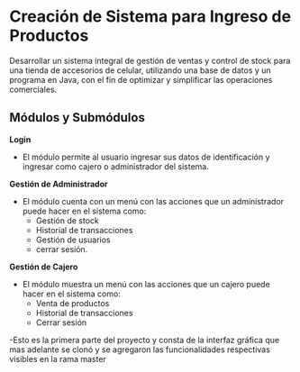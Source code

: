 # Creación de Sistema para Ingreso de Productos
Desarrollar un sistema integral de gestión de ventas y control de stock para una tienda de accesorios de celular, utilizando una base de datos y un programa en Java, con el fin de optimizar y simplificar las operaciones comerciales.


## Módulos y Submódulos
**Login**
* El módulo permite al usuario ingresar sus datos de identificación y ingresar como cajero o administrador del sistema. 

**Gestión de Administrador**
* El módulo cuenta con un menú con las acciones que un administrador puede hacer en el sistema como: 
  - Gestión de stock
  - Historial de transacciones
  - Gestión de usuarios
  - cerrar sesión.

**Gestión de Cajero**
* El módulo muestra un menú con las acciones que un cajero puede hacer en el sistema como: 
  - Venta de productos
  - Historial de transacciones
  - Cerrar sesión

-Esto es la primera parte del proyecto y consta de la interfaz gráfica que mas adelante se clonó y se agregaron las funcionalidades respectivas visibles en la rama master
